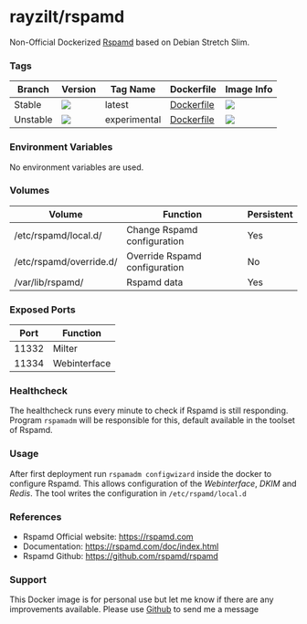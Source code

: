 # rayzilt/rspamd #

Non-Official Dockerized [Rspamd](https://rspamd.com/) based on Debian Stretch Slim.

### Tags ###
Branch   | Version  | Tag Name     | Dockerfile | Image Info
-------- | -------- | ------------ | ---------  | -----------
Stable   | [![](https://images.microbadger.com/badges/version/rayzilt/rspamd.svg)](https://microbadger.com/images/rayzilt/rspamd "Get your own version badge on microbadger.com")    | latest       | [Dockerfile](https://github.com/Rayzilt/Docker-Rspamd/blob/master/Stable/Dockerfile) | [![](https://images.microbadger.com/badges/image/rayzilt/rspamd.svg)](https://microbadger.com/images/rayzilt/rspamd "Get your own image badge on microbadger.com")
Unstable | [![](https://images.microbadger.com/badges/version/rayzilt/rspamd:1.9.svg)](https://microbadger.com/images/rayzilt/rspamd:1.9 "Get your own version badge on microbadger.com")    | experimental | [Dockerfile](https://github.com/Rayzilt/Docker-Rspamd/blob/master/Experimental/Dockerfile) | [![](https://images.microbadger.com/badges/image/rayzilt/rspamd:1.8.svg)](https://microbadger.com/images/rayzilt/rspamd:1.8 "Get your own image badge on microbadger.com")

### Environment Variables ###
No environment variables are used.

### Volumes ###
Volume                  | Function                      | Persistent
----------------------- | ----------------------------- | --------
/etc/rspamd/local.d/    | Change Rspamd configuration   | Yes
/etc/rspamd/override.d/ | Override Rspamd configuration | No
/var/lib/rspamd/        | Rspamd data                   | Yes

### Exposed Ports ###
Port  | Function
----- | ------------
11332 | Milter
11334 | Webinterface

### Healthcheck ###
The healthcheck runs every minute to check if Rspamd is still responding.
Program `rspamadm` will be responsible for this, default available in the toolset of Rspamd.

### Usage ###
After first deployment run `rspamadm configwizard` inside the docker to configure Rspamd.
This allows configuration of the _Webinterface_, _DKIM_ and _Redis_. The tool writes the configuration in `/etc/rspamd/local.d`

### References ###
* Rspamd Official website: https://rspamd.com
* Documentation: https://rspamd.com/doc/index.html
* Rspamd Github: https://github.com/rspamd/rspamd

### Support ###
This Docker image is for personal use but let me know if there are any improvements available.
Please use [Github](https://github.com/Rayzilt/Docker-Rspamd) to send me a message
